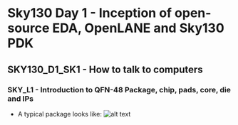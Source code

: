 # Sky130 Day 1 - Inception of open-source EDA, OpenLANE and Sky130 PDK

## SKY130_D1_SK1 - How to talk to computers

### SKY_L1 - Introduction to QFN-48 Package, chip, pads, core, die and IPs

- A typical package looks like:
  ![alt text](https://github.com//image.jpg?raw=true)





